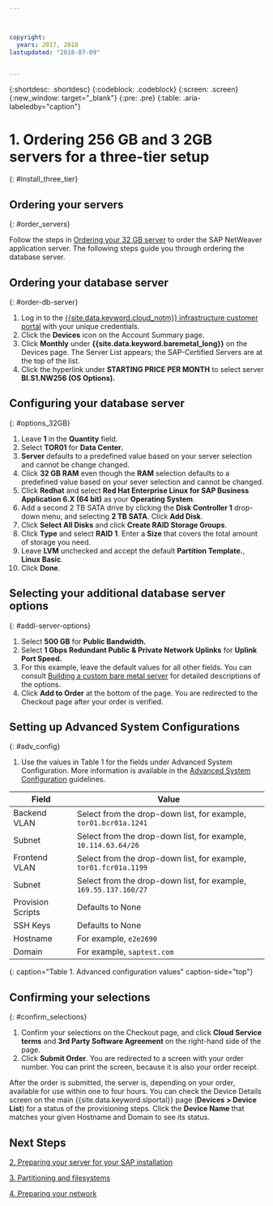 ```yaml
---



copyright:
  years: 2017, 2018
lastupdated: "2018-07-09"


---
```


{:shortdesc: .shortdesc}
{:codeblock: .codeblock}
{:screen: .screen}
{:new_window: target="_blank"}
{:pre: .pre}
{:table: .aria-labeledby="caption"}

# 1. Ordering  256 GB and 3 2GB servers for a three-tier setup
{: #install_three_tier}

## Ordering your servers
{: #order_servers}

Follow the steps in [Ordering your 32 GB server](/docs/infrastructure/sap-netweaver-rhel-qrg/rhel-set-up-infrastructure-32GB.html#order_32GB) to order the SAP NetWeaver application server. The following steps guide you through ordering the database server.

## Ordering your database server
{: #order-db-server}

1. Log in to the [{{site.data.keyword.cloud_notm}} infrastructure customer portal](https://control.softlayer.com) with your unique credentials.
2. Click the **Devices** icon on the Account Summary page.
3. Click **Monthly** under **{{site.data.keyword.baremetal_long}}** on the Devices page. The Server List appears; the SAP-Certified Servers are at the top of the list.
4. Click the hyperlink under **STARTING PRICE PER MONTH** to select server **BI.S1.NW256 (OS Options).**

## Configuring your database server
{: #options_32GB}

1. Leave **1** in the **Quantity** field.
2. Select **TOR01** for **Data Center.**
3. **Server** defaults to a predefined value based on your server selection and cannot be change changed.
4. Click **32 GB RAM** even though the **RAM** selection defaults to a predefined value based on your sever selection and cannot be changed.
5. Click **Redhat** and select **Red Hat Enterprise Linux for SAP Business Application 6.X (64 bit)** as your **Operating System**.
6. Add a second 2 TB SATA drive by clicking the **Disk Controller 1** drop-down menu, and selecting **2 TB SATA**. Click **Add Disk**.
7. Click **Select All Disks** and click **Create RAID Storage Groups**.
8. Click **Type** and select **RAID 1**. Enter a **Size** that covers the total amount of storage you need.
9. Leave **LVM** unchecked and accept the default **Partition Template.**, **Linux Basic**.
10. Click **Done**.

## Selecting your additional database server options
{: #addl-server-options}

1. Select **500 GB** for **Public Bandwidth.**
2. Select **1 Gbps Redundant Public & Private Network Uplinks** for **Uplink Port Speed.**
3. For this example, leave the default values for all other fields. You can consult [Building a custom bare metal server](https://console.bluemix.net/docs/bare-metal/baremetal-provision.html#addl-server-options) for detailed descriptions of the options.
4.	Click **Add to Order** at the bottom of the page. You are redirected to the Checkout page after your order is verified.

## Setting up Advanced System Configurations
{: #adv_config}

1. Use the values in Table 1 for the fields under Advanced System Configuration. More information is available in the [Advanced System Configuration](https://console.bluemix.net/docs/bare-metal/baremetal-provision.html#adv-system-config) guidelines.

|              Field               |      Value                                                           |
| -------------------------------- | -------------------------------------------------------------------- |
|Backend VLAN                      | Select from the drop-down list, for example, `tor01.bcr01a.1241`     |
|Subnet                            | Select from the drop-down list, for example, `10.114.63.64/26`       |
|Frontend VLAN                     | Select from the drop-down list, for example, `tor01.fcr01a.1199`     |
|Subnet                            | Select from the drop-down list, for example, `169.55.137.160/27`     |
|Provision Scripts                 | Defaults to None                                                     |
|SSH Keys                          | Defaults to None                                                     |
|Hostname                          | For example, `e2e2690`                                               |
|Domain                            | For example, `saptest.com`                                           |
{: caption="Table 1. Advanced configuration values" caption-side="top"}  

## Confirming your selections
{: #confirm_selections}

1. Confirm your selections on the Checkout page, and click **Cloud Service terms** and **3rd Party Software Agreement** on the right-hand side of the page.
2. Click **Submit Order**. You are redirected to a screen with your order number. You can print the screen, because it is also your order receipt.

After the order is submitted, the server is, depending on your order, available for use within one to four hours. You can check the Device Details screen on the main {{site.data.keyword.slportal}} page (**Devices > Device List**) for a status of the provisioning steps. Click the **Device Name** that matches your given Hostname and Domain to see its status.

## Next Steps

  [2. Preparing your server for your SAP installation](/docs/infrastructure/sap-netweaver-rhel-qrg/rhel-prepare-server-256GB.html)
  
  [3. Partitioning and filesystems](/docs/infrastructure/sap-netweaver-rhel-qrg/rhel-partition-256GB.html)
  
  [4. Preparing your network](/docs/infrastructure/sap-netweaver-rhel-qrg/rhel-prepare-network.html#network)
